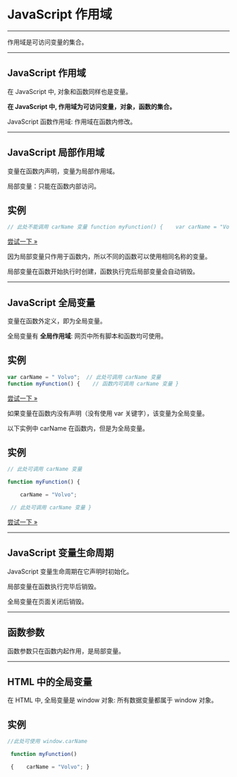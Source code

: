 # JavaScript 作用域

------

作用域是可访问变量的集合。

------

## JavaScript 作用域

在 JavaScript 中, 对象和函数同样也是变量。

**在 JavaScript 中, 作用域为可访问变量，对象，函数的集合。**

JavaScript 函数作用域: 作用域在函数内修改。

------

## JavaScript 局部作用域

变量在函数内声明，变量为局部作用域。

局部变量：只能在函数内部访问。

## 实例

```javascript
// 此处不能调用 carName 变量 function myFunction() {    var carName = "Volvo";    // 函数内可调用 carName 变量 }
```


[尝试一下 »](https://www.runoob.com/try/try.php?filename=tryjs_scope_local)

因为局部变量只作用于函数内，所以不同的函数可以使用相同名称的变量。

局部变量在函数开始执行时创建，函数执行完后局部变量会自动销毁。

------

## JavaScript 全局变量

变量在函数外定义，即为全局变量。

全局变量有 **全局作用域**: 网页中所有脚本和函数均可使用。 

## 实例

```javascript
var carName = " Volvo";  // 此处可调用 carName 变量
function myFunction() {    // 函数内可调用 carName 变量 }
```


[尝试一下 »](https://www.runoob.com/try/try.php?filename=tryjs_scope_global)



如果变量在函数内没有声明（没有使用 var 关键字），该变量为全局变量。

以下实例中 carName 在函数内，但是为全局变量。

## 实例

```javascript
// 此处可调用 carName 变量  

function myFunction() {

​    carName = "Volvo";   

 // 此处可调用 carName 变量 }
```


[尝试一下 »](https://www.runoob.com/try/try.php?filename=tryjs_local_global)



------

## JavaScript 变量生命周期

JavaScript 变量生命周期在它声明时初始化。

局部变量在函数执行完毕后销毁。

全局变量在页面关闭后销毁。

------

## 函数参数

函数参数只在函数内起作用，是局部变量。

------

## HTML 中的全局变量

在 HTML 中, 全局变量是 window 对象: 所有数据变量都属于 window 对象。

## 实例

```javascript
//此处可使用 window.carName 

 function myFunction()

 {    carName = "Volvo"; }
```

